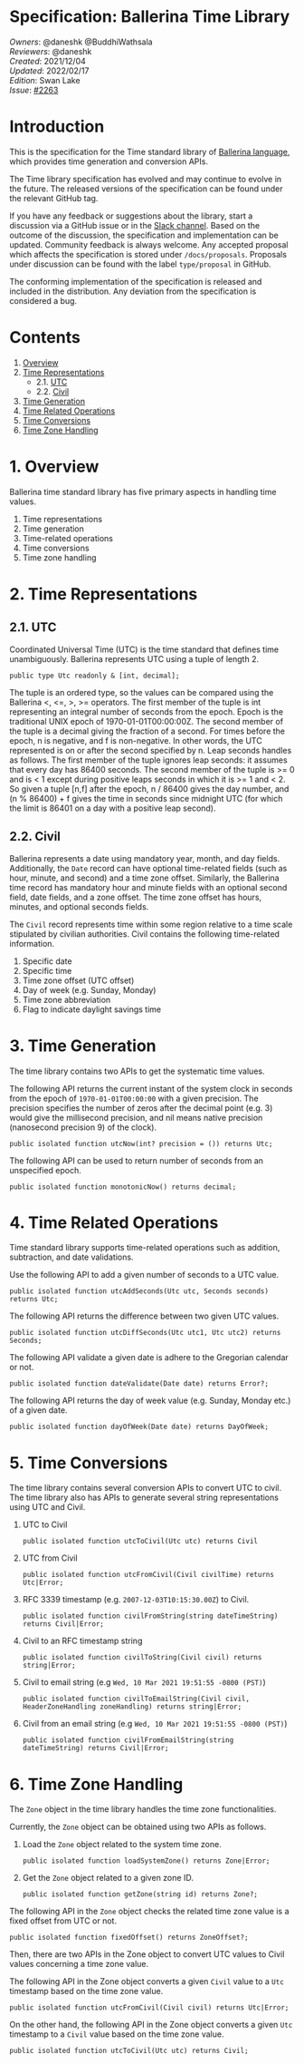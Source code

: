 # Specification: Ballerina Time Library

_Owners_: @daneshk @BuddhiWathsala  
_Reviewers_: @daneshk  
_Created_: 2021/12/04   
_Updated_: 2022/02/17  
_Edition_: Swan Lake  
_Issue_: [#2263](https://github.com/ballerina-platform/ballerina-standard-library/issues/2263)

# Introduction
This is the specification for the Time standard library of [Ballerina language](https://ballerina.io/), which provides time generation and conversion APIs.

The Time library specification has evolved and may continue to evolve in the future. The released versions of the specification can be found under the relevant GitHub tag.

If you have any feedback or suggestions about the library, start a discussion via a GitHub issue or in the [Slack channel](https://ballerina.io/community/). Based on the outcome of the discussion, the specification and implementation can be updated. Community feedback is always welcome. Any accepted proposal which affects the specification is stored under `/docs/proposals`. Proposals under discussion can be found with the label `type/proposal` in GitHub.

The conforming implementation of the specification is released and included in the distribution. Any deviation from the specification is considered a bug.

# Contents
1. [Overview](#1-overview)
2. [Time Representations](#2-time-epresentations)
    * 2.1. [UTC](#21-utc)
    * 2.2. [Civil](#22-civil)
3. [Time Generation](#3-time-generation)
4. [Time Related Operations](#4-time-related-operations)
5. [Time Conversions](#5-time-conversions)
6. [Time Zone Handling](#time-zone-handling)

# 1. Overview
Ballerina time standard library has five primary aspects in handling time values.
1. Time representations
2. Time generation
3. Time-related operations
4. Time conversions
5. Time zone handling

# 2. Time Representations

## 2.1. UTC
Coordinated Universal Time (UTC) is the time standard that defines time unambiguously. Ballerina represents UTC using a tuple of length 2.

```ballerina
public type Utc readonly & [int, decimal];
```
The tuple is an ordered type, so the values can be compared using the Ballerina <, <=, >, >= operators. The first member of the tuple is int representing an integral number of seconds from the epoch. Epoch is the traditional UNIX epoch of 1970-01-01T00:00:00Z. The second member of the tuple is a decimal giving the fraction of a second. For times before the epoch, n is negative, and f is non-negative. In other words, the UTC represented is on or after the second specified by n. Leap seconds handles as follows. The first member of the tuple ignores leap seconds: it assumes that every day has 86400 seconds. The second member of the tuple is >= 0 and is < 1 except during positive leaps seconds in which it is >= 1 and < 2. So given a tuple [n,f] after the epoch, n / 86400 gives the day number, and (n % 86400) + f gives the time in seconds since midnight UTC (for which the limit is 86401 on a day with a positive leap second).

## 2.2. Civil

Ballerina represents a date using mandatory year, month, and day fields. Additionally, the `Date` record can have optional time-related fields (such as hour, minute, and second) and a time zone offset. Similarly, the Ballerina time record has mandatory hour and minute fields with an optional second field, date fields, and a zone offset. The time zone offset has hours, minutes, and optional seconds fields.

The `Civil` record represents time within some region relative to a time scale stipulated by civilian authorities. Civil contains the following time-related information.
1. Specific date
2. Specific time
3. Time zone offset (UTC offset)
4. Day of week (e.g. Sunday, Monday)
5. Time zone abbreviation
6. Flag to indicate daylight savings time

# 3. Time Generation

The time library contains two APIs to get the systematic time values.

The following API returns the current instant of the system clock in seconds from the epoch of `1970-01-01T00:00:00` with a given precision. The precision specifies the number of zeros after the decimal point (e.g. 3) would give the millisecond precision, and nil means native precision (nanosecond precision 9) of the clock).

```ballerina
public isolated function utcNow(int? precision = ()) returns Utc;
```

The following API can be used to return number of seconds from an unspecified epoch.

```ballerina
public isolated function monotonicNow() returns decimal;
```

# 4. Time Related Operations

Time standard library supports time-related operations such as addition, subtraction, and date validations.

Use the following API to add a given number of seconds to a UTC value.

```ballerina
public isolated function utcAddSeconds(Utc utc, Seconds seconds) returns Utc;
```

The following API returns the difference between two given UTC values.

```ballerina
public isolated function utcDiffSeconds(Utc utc1, Utc utc2) returns Seconds;
```

The following API validate a given date is adhere to the Gregorian calendar or not.

```ballerina
public isolated function dateValidate(Date date) returns Error?;
```

The following API returns the day of week value (e.g. Sunday, Monday etc.) of a given date.

```ballerina
public isolated function dayOfWeek(Date date) returns DayOfWeek;
```

# 5. Time Conversions

The time library contains several conversion APIs to convert UTC to civil. The time library also has APIs to generate several string representations using UTC and Civil.

1. UTC to Civil
    ```ballerina
    public isolated function utcToCivil(Utc utc) returns Civil
    ```
2. UTC from Civil
    ```ballerina
    public isolated function utcFromCivil(Civil civilTime) returns Utc|Error;
    ```
3. RFC 3339 timestamp (e.g. `2007-12-03T10:15:30.00Z`) to Civil.
    ```ballerina
    public isolated function civilFromString(string dateTimeString) returns Civil|Error;
    ```
4. Civil to an RFC timestamp string
    ```ballerina
    public isolated function civilToString(Civil civil) returns string|Error;
    ```
5. Civil to email string (e.g `Wed, 10 Mar 2021 19:51:55 -0800 (PST)`)
    ```ballerina
    public isolated function civilToEmailString(Civil civil, HeaderZoneHandling zoneHandling) returns string|Error;
    ```
6. Civil from an email string (e.g `Wed, 10 Mar 2021 19:51:55 -0800 (PST)`)
    ```ballerina
    public isolated function civilFromEmailString(string dateTimeString) returns Civil|Error;
    ```

# 6. Time Zone Handling

The `Zone` object in the time library handles the time zone functionalities.

Currently, the `Zone` object can be obtained using two APIs as follows.

1. Load the `Zone` object related to the system time zone.
    ```ballerina
    public isolated function loadSystemZone() returns Zone|Error;
    ```
2. Get the `Zone` object related to a given zone ID.
    ```ballerina
    public isolated function getZone(string id) returns Zone?;
    ```

The following API in the `Zone` object checks the related time zone value is a fixed offset from UTC or not.

```ballerina
public isolated function fixedOffset() returns ZoneOffset?;
```

Then, there are two APIs in the Zone object to convert UTC values to Civil values concerning a time zone value.

The following API in the Zone object converts a given `Civil` value to a `Utc` timestamp based on the time zone value.

```ballerina
public isolated function utcFromCivil(Civil civil) returns Utc|Error;
```

On the other hand, the following API in the Zone object converts a given `Utc` timestamp to a `Civil` value based on the time zone value.

```ballerina
public isolated function utcToCivil(Utc utc) returns Civil;
```

